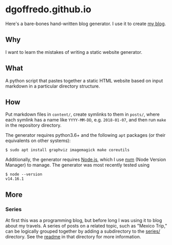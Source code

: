 dgoffredo.github.io
===================
Here's a bare-bones hand-written blog generator.  I use it to create
[my blog][3].

Why
---
I want to learn the mistakes of writing a static website generator.

What
----
A python script that pastes together a static HTML website based on input
markdown in a particular directory structure.

How
---
Put markdown files in `content/`, create symlinks to them in `posts/`, where
each symlink has a name like `YYYY-MM-DD`, e.g. `2018-01-07`, and then run
`make` in the repository directory.

The generator requires python3.6+ and the following `apt` packages (or their
equivalents on other systems):
```console
$ sudo apt install graphviz imagemagick make coreutils
```

Additionally, the generator requires [Node.js][1], which I use [nvm][2]
(Node Version Manager) to manage.  The generator was most recently
tested using
```console
$ node --version
v14.16.1
```

More
----
### Series
At first this was a programming blog, but before long I was using it to blog
about my travels.  A series of posts on a related topic, such as "Mexico Trip,"
can be logically grouped together by adding a subdirectory to the
[series/](series) directory.  See the [readme](series/README.md) in that
directory for more information.

[1]: https://nodejs.org
[2]: https://github.com/nvm-sh/nvm
[3]: https://www.davidgoffredo.com